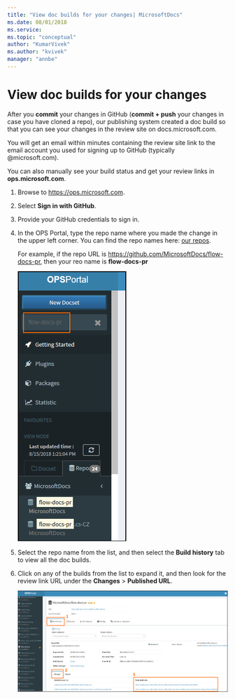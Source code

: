 ```yaml
---
title: "View doc builds for your changes| MicrosoftDocs"
ms.date: 08/01/2018
ms.service: 
ms.topic: "conceptual"
author: "KumarVivek"
ms.author: "kvivek"
manager: "annbe"
---
```


# View doc builds for your changes

After you **commit** your changes in GitHub (**commit + push** your changes in case you have cloned a repo), our publishing system created a doc build so that you can see your changes in the review site on docs.microsoft.com.

You will get an email within minutes containing the review site link to the email account you used for signing up to GitHub (typically @microsoft.com).

You can also manually see your build status and get your review links in **ops.microsoft.com**.

1. Browse to <https://ops.microsoft.com>.
2. Select **Sign in with GitHub**.
3. Provide your GitHub credentials to sign in.
4. In the OPS Portal, type the repo name where you made the change in the upper left corner. You can find the repo names here: [our repos](get-started.md#our-repos).
    
    For example, if the repo URL is https://github.com/MicrosoftDocs/flow-docs-pr, then your reo name is **flow-docs-pr** 

    ![](media/search-repo.png)

5. Select the repo name from the list, and then select the **Build history** tab to view all the doc builds.
6. Click on any of the builds from the list to expand it, and then look for the review link URL under the **Changes** > **Published URL**.

    ![](media/build-url.png)

